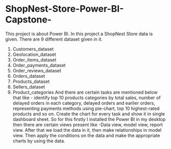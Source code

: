 # ShopNest-Store-Power-BI-Capstone-
This project is about Power BI. In this project a ShopNest Store data is given. There are 9 different dataset given in it. 
1. Customers_dataset
2. Geolocation_dataset
3. Order_items_dataset
4. Order_payments_dataset
5. Order_reviews_dataset
6. Orders_dataset
7. Products_dataset 
8. Sellers_dataset
9. Product_categories
And there are certain tasks are mentioned below that like - identify top 10 products categories by total sales, number of delayed orders in each category, delayed orders and earlier orders, representing payments methods using pie-chart, top 10 highest-rated products and so on. Create the chart for every task and show it in single dashboard sheet. 
So for this firstly I installed the Power BI in my desktop then there are certain views present like -Data view, model view, report view. After that we load the data in it, then make relationships in model view. Then apply the conditions on the data and make the appropriate charts by using the data. 
